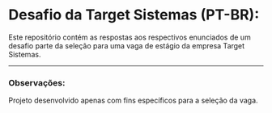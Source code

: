 # Desafio da Target Sistemas (PT-BR):

Este repositório contém as respostas aos respectivos enunciados de um desafio parte da seleção para uma vaga de estágio da empresa Target Sistemas.

---

### Observações:

Projeto desenvolvido apenas com fins específicos para a seleção da vaga.
